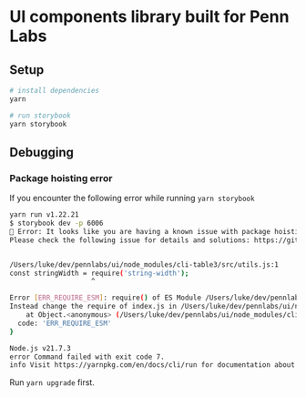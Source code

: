 # UI components library built for Penn Labs

## Setup
```sh
# install dependencies
yarn

# run storybook
yarn storybook
```

## Debugging

### Package hoisting error

If you encounter the following error while running `yarn storybook`

```sh
yarn run v1.22.21
$ storybook dev -p 6006
🔴 Error: It looks like you are having a known issue with package hoisting.
Please check the following issue for details and solutions: https://github.com/storybookjs/storybook/issues/22431#issuecomment-1630086092


/Users/luke/dev/pennlabs/ui/node_modules/cli-table3/src/utils.js:1
const stringWidth = require('string-width');
                    ^

Error [ERR_REQUIRE_ESM]: require() of ES Module /Users/luke/dev/pennlabs/ui/node_modules/string-width/index.js from /Users/luke/dev/pennlabs/ui/node_modules/cli-table3/src/utils.js not supported.
Instead change the require of index.js in /Users/luke/dev/pennlabs/ui/node_modules/cli-table3/src/utils.js to a dynamic import() which is available in all CommonJS modules.
    at Object.<anonymous> (/Users/luke/dev/pennlabs/ui/node_modules/cli-table3/src/utils.js:1:21) {
  code: 'ERR_REQUIRE_ESM'
}

Node.js v21.7.3
error Command failed with exit code 7.
info Visit https://yarnpkg.com/en/docs/cli/run for documentation about this command.
```

Run `yarn upgrade` first.